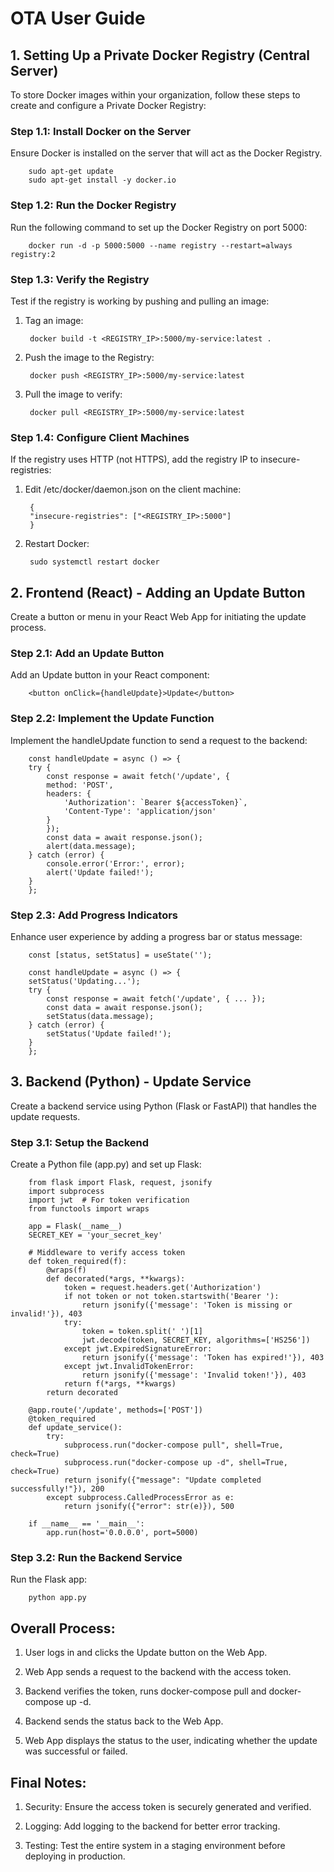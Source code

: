 # OTA User Guide

## 1. Setting Up a Private Docker Registry (Central Server)

To store Docker images within your organization, follow these steps to create and configure a Private Docker Registry:

### Step 1.1: Install Docker on the Server

Ensure Docker is installed on the server that will act as the Docker Registry.

        sudo apt-get update
        sudo apt-get install -y docker.io

### Step 1.2: Run the Docker Registry

Run the following command to set up the Docker Registry on port 5000:

        docker run -d -p 5000:5000 --name registry --restart=always registry:2

### Step 1.3: Verify the Registry

Test if the registry is working by pushing and pulling an image:

1. Tag an image:

        docker build -t <REGISTRY_IP>:5000/my-service:latest .

2. Push the image to the Registry:

        docker push <REGISTRY_IP>:5000/my-service:latest

3. Pull the image to verify:

        docker pull <REGISTRY_IP>:5000/my-service:latest

### Step 1.4: Configure Client Machines

If the registry uses HTTP (not HTTPS), add the registry IP to insecure-registries:

1. Edit /etc/docker/daemon.json on the client machine:

        {
        "insecure-registries": ["<REGISTRY_IP>:5000"]
        }

2. Restart Docker:

        sudo systemctl restart docker

## 2. Frontend (React) - Adding an Update Button

Create a button or menu in your React Web App for initiating the update process.

### Step 2.1: Add an Update Button

Add an Update button in your React component:

        <button onClick={handleUpdate}>Update</button>

### Step 2.2: Implement the Update Function

Implement the handleUpdate function to send a request to the backend:

        const handleUpdate = async () => {
        try {
            const response = await fetch('/update', {
            method: 'POST',
            headers: {
                'Authorization': `Bearer ${accessToken}`,
                'Content-Type': 'application/json'
            }
            });
            const data = await response.json();
            alert(data.message);
        } catch (error) {
            console.error('Error:', error);
            alert('Update failed!');
        }
        };

### Step 2.3: Add Progress Indicators

Enhance user experience by adding a progress bar or status message:

        const [status, setStatus] = useState('');

        const handleUpdate = async () => {
        setStatus('Updating...');
        try {
            const response = await fetch('/update', { ... });
            const data = await response.json();
            setStatus(data.message);
        } catch (error) {
            setStatus('Update failed!');
        }
        };

## 3. Backend (Python) - Update Service

Create a backend service using Python (Flask or FastAPI) that handles the update requests.

### Step 3.1: Setup the Backend

Create a Python file (app.py) and set up Flask:

        from flask import Flask, request, jsonify
        import subprocess
        import jwt  # For token verification
        from functools import wraps

        app = Flask(__name__)
        SECRET_KEY = 'your_secret_key'

        # Middleware to verify access token
        def token_required(f):
            @wraps(f)
            def decorated(*args, **kwargs):
                token = request.headers.get('Authorization')
                if not token or not token.startswith('Bearer '):
                    return jsonify({'message': 'Token is missing or invalid!'}), 403
                try:
                    token = token.split(' ')[1]
                    jwt.decode(token, SECRET_KEY, algorithms=['HS256'])
                except jwt.ExpiredSignatureError:
                    return jsonify({'message': 'Token has expired!'}), 403
                except jwt.InvalidTokenError:
                    return jsonify({'message': 'Invalid token!'}), 403
                return f(*args, **kwargs)
            return decorated

        @app.route('/update', methods=['POST'])
        @token_required
        def update_service():
            try:
                subprocess.run("docker-compose pull", shell=True, check=True)
                subprocess.run("docker-compose up -d", shell=True, check=True)
                return jsonify({"message": "Update completed successfully!"}), 200
            except subprocess.CalledProcessError as e:
                return jsonify({"error": str(e)}), 500

        if __name__ == '__main__':
            app.run(host='0.0.0.0', port=5000)

### Step 3.2: Run the Backend Service

Run the Flask app:

        python app.py

## Overall Process:

1. User logs in and clicks the Update button on the Web App.

2. Web App sends a request to the backend with the access token.

3. Backend verifies the token, runs docker-compose pull and docker-compose up -d.

4. Backend sends the status back to the Web App.

5. Web App displays the status to the user, indicating whether the update was successful or failed.

## Final Notes:

1. Security: Ensure the access token is securely generated and verified.

2. Logging: Add logging to the backend for better error tracking.

3. Testing: Test the entire system in a staging environment before deploying in production.

